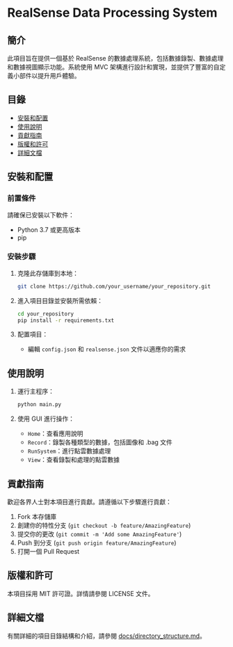 # RealSense Data Processing System

## 簡介

此項目旨在提供一個基於 RealSense 的數據處理系統，包括數據錄製、數據處理和數據視圖顯示功能。系統使用 MVC 架構進行設計和實現，並提供了豐富的自定義小部件以提升用戶體驗。

## 目錄

- [安裝和配置](#安裝和配置)
- [使用說明](#使用說明)
- [貢獻指南](#貢獻指南)
- [版權和許可](#版權和許可)
- [詳細文檔](#詳細文檔)

## 安裝和配置

### 前置條件

請確保已安裝以下軟件：
- Python 3.7 或更高版本
- pip

### 安裝步驟

1. 克隆此存儲庫到本地：
    ```bash
    git clone https://github.com/your_username/your_repository.git
    ```

2. 進入項目目錄並安裝所需依賴：
    ```bash
    cd your_repository
    pip install -r requirements.txt
    ```

3. 配置項目：
    - 編輯 `config.json` 和 `realsense.json` 文件以適應你的需求

## 使用說明

1. 運行主程序：
    ```bash
    python main.py
    ```

2. 使用 GUI 進行操作：
    - `Home`：查看應用說明
    - `Record`：錄製各種類型的數據，包括圖像和 .bag 文件
    - `RunSystem`：進行點雲數據處理
    - `View`：查看錄製和處理的點雲數據

## 貢獻指南

歡迎各界人士對本項目進行貢獻。請遵循以下步驟進行貢獻：

1. Fork 本存儲庫
2. 創建你的特性分支 (`git checkout -b feature/AmazingFeature`)
3. 提交你的更改 (`git commit -m 'Add some AmazingFeature'`)
4. Push 到分支 (`git push origin feature/AmazingFeature`)
5. 打開一個 Pull Request

## 版權和許可

本項目採用 MIT 許可證。詳情請參閱 LICENSE 文件。

## 詳細文檔

有關詳細的項目目錄結構和介紹，請參閱 [docs/directory_structure.md](docs/directory_structure.md)。
